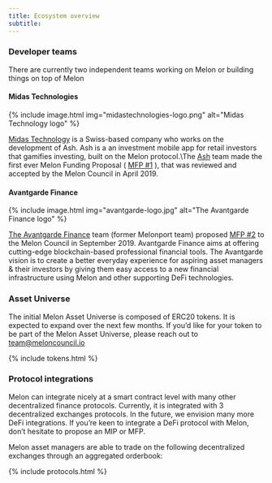 ```yaml
---
title: Ecosystem overview
subtitle: 
---
```


### Developer teams

There are currently two independent teams working on Melon or building things on top of Melon
#### Midas Technologies

{% include image.html img="midastechnologies-logo.png" alt="Midas Technology logo" %}

[Midas Technology](https://m1d4s.tech/) is a Swiss-based company who works on the development of Ash. Ash is a an investment mobile app for retail investors that gamifies investing, built on the Melon protocol.\The [Ash](https://ash.finance/) team made the first ever Melon Funding Proposal ( [MFP #1](https://medium.com/melonprotocol/mfp-1-5fbeb892b081) ), that was reviewed and accepted by the Melon Council in April 2019.

#### Avantgarde Finance

{% include image.html img="avantgarde-logo.jpg" alt="The Avantgarde Finance logo" %}

[The Avantgarde Finance](https://avantgarde.finance/) team (former Melonport team) proposed [MFP #2](https://github.com/melonproject/MFP/blob/master/Pending/MFP2/MFP_2_Avantgarde_Finance.pdf) to the Melon Council in September 2019. Avantgarde Finance aims at offering cutting-edge blockchain-based professional financial tools. The Avantgarde vision is to create a better everyday experience for aspiring asset managers & their investors by giving them easy access to a new financial infrastructure using Melon and other supporting DeFi technologies.  

### Asset Universe

The initial Melon Asset Universe is composed of ERC20 tokens. It is expected to expand over the next few months. If you’d like for your token to be part of the Melon Asset Universe, please reach out to team@meloncouncil.io 

{% include tokens.html %}

### Protocol integrations

Melon can integrate nicely at a smart contract level with many other decentralized finance protocols. Currently, it is integrated with 3 decentralized exchanges protocols. In the future, we envision many more DeFi integrations. If you’re keen to integrate a DeFi protocol with Melon, don’t hesitate to propose an MIP or MFP. 

Melon asset managers are able to trade on the following decentralized exchanges through an aggregated orderbook: 

{% include protocols.html %}

